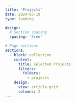 ```yaml
---
title: 'Projects'
date: 2024-05-19
type: landing

design:
  # Section spacing
  spacing: '5rem'

# Page sections
sections:
  - block: collection
    content:
      title: Selected Projects
      filters:
        folders:
          - projects
    design:
      view: article-grid
      columns: 2
---
```

